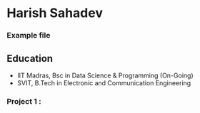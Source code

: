 # Harish Sahadev
### Example file

## Education

- IIT Madras, Bsc in Data Science & Programming (On-Going)
- SVIT, B.Tech in Electronic and Communication Engineering 

### Project 1 :
